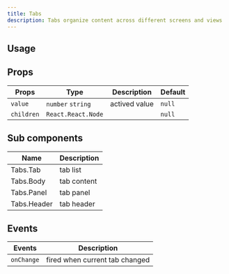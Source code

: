 ```yaml
---
title: Tabs
description: Tabs organize content across different screens and views
---
```


## Usage

<usage></usage>

## Props

| Props      | Type               | Description   | Default |
| ---------- | ------------------ | ------------- | ------- |
| `value`    | `number` `string`  | actived value | `null`  |
| `children` | `React.React.Node` |               | `null`  |

## Sub components

| Name        | Description |
| ----------- | ----------- |
| Tabs.Tab    | tab list    |
| Tabs.Body   | tab content |
| Tabs.Panel  | tab panel   |
| Tabs.Header | tab header  |

## Events

| Events     | Description                    |
| ---------- | ------------------------------ |
| `onChange` | fired when current tab changed |
